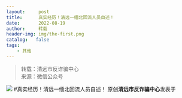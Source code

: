```yaml
---
layout:     post
title:      真实经历！清远一缅北回流人员自述！
date:       2022-08-19
author:     转载
header-img: img/the-first.png
catalog:   false
tags:
    - 其他
---
```


<blockquote><p>转载：清远市反诈骗中心<br>
来源：微信公众号</p></blockquote>

![]({{site.baseurl}}/postimg/3CxTSiafadcicC3SRkfV7X4mWrwjibnuHbeklFVZz3xxicaQWibrNqicFyRRicUT4akOFLzicJoKdM4J5IK7MuAJkY2IKw.jpeg)
#真实经历！清远一缅北回流人员自述！
原创**清远市反诈骗中心**发表于
